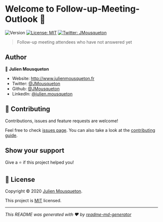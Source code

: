 # Welcome to Follow-up-Meeting-Outlook 👋
![Version](https://img.shields.io/badge/version-1.0-blue.svg?cacheSeconds=2592000)
[![License: MIT](https://img.shields.io/badge/License-MIT-yellow.svg)](https://github.com/JMousqueton/Follow-up-Meeting-Outlook/blob/master/LICENSE)
[![Twitter: JMousqueton](https://img.shields.io/twitter/follow/JMousqueton.svg?style=social)](https://twitter.com/JMousqueton)

> Follow-up meeting attendees who have not answered yet

## Author

👤 **Julien Mousqueton**

* Website: http://www.julienmousqueton.fr
* Twitter: [@JMousqueton](https://twitter.com/JMousqueton)
* Github: [@JMousqueton](https://github.com/JMousqueton)
* LinkedIn: [@julien.mousqueton](https://linkedin.com/in/julien.mousqueton)

## 🤝 Contributing

Contributions, issues and feature requests are welcome!

Feel free to check [issues page](https://github.com/JMousqueton/Follow-up-Meeting-Outlook/issues). You can also take a look at the [contributing guide](https://github.com/JMousqueton/Follow-up-Meeting-Outlook/graphs/contributors).

## Show your support

Give a ⭐️ if this project helped you!


## 📝 License

Copyright © 2020 [Julien Mousqueton](https://github.com/JMousqueton).

This project is [MIT](https://github.com/JMousqueton/Follow-up-Meeting-Outlook/blob/master/LICENSE) licensed.

***
_This README was generated with ❤️ by [readme-md-generator](https://github.com/kefranabg/readme-md-generator)_